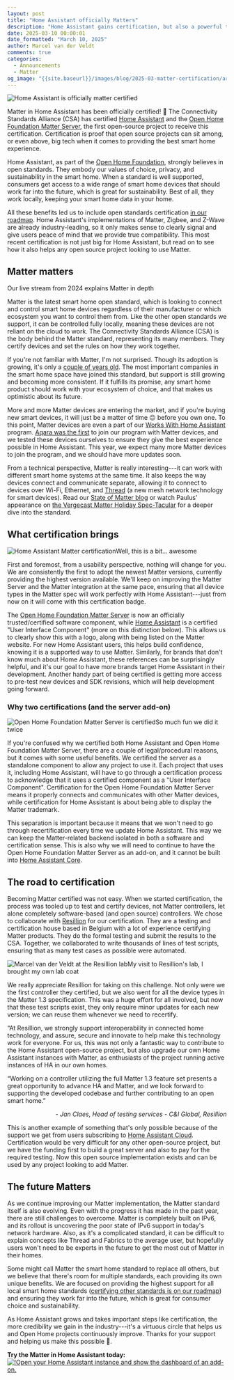 ```yaml
---
layout: post
title: "Home Assistant officially Matters"
description: "Home Assistant gains certification, but also a powerful tool for any open source project"
date: 2025-03-10 00:00:01
date_formatted: "March 10, 2025"
author: Marcel van der Veldt
comments: true
categories: 
  - Announcements
  - Matter
og_image: "{{site.baseurl}}/images/blog/2025-03-matter-certification/art.jpg"
---
```


<p><img src='/images/blog/2025-03-matter-certification/art.jpg' alt="Home Assistant is officially matter certified" class='no-shadow' /></p>

Matter in Home Assistant has been officially certified! 🎉 The Connectivity Standards Alliance (CSA) has certified [Home Assistant](https://csa-iot.org/csa_product/home-assistant/) and the [Open Home Foundation Matter Server](https://csa-iot.org/csa_product/open-home-foundation-matter-server/), the first open-source project to receive this certification. Certification is proof that open source projects can sit among, or even above, big tech when it comes to providing the best smart home experience.

Home Assistant, as part of the [Open Home Foundation](https://www.openhomefoundation.org/), strongly believes in open standards. They embody our values of choice, privacy, and sustainability in the smart home. When a standard is well supported, consumers get access to a wide range of smart home devices that should work far into the future, which is great for sustainability. Best of all, they work locally, keeping your smart home data in your home.

All these benefits led us to include open standards certification [in our roadmap](/blog/2024/06/12/roadmap-2024h1/#open-standards-certified-quality). Home Assistant's implementations of Matter, Zigbee, and Z-Wave are already industry-leading, so it only makes sense to clearly signal and give users peace of mind that we provide true compatibility. This most recent certification is not just big for Home Assistant, but read on to see how it also helps any open source project looking to use Matter.

<!--more-->

## Matter matters

<p class="img"><lite-youtube videoid="rEugjMk-4II" videotitle="State of Matter 2024"></lite-youtube>Our live stream from 2024 explains Matter in depth</p>

Matter is the latest smart home open standard, which is looking to connect and control smart home devices regardless of their manufacturer or which ecosystem you want to control them from. Like the other open standards we support, it can be controlled fully locally, meaning these devices are not reliant on the cloud to work. The Connectivity Standards Alliance (CSA) is the body behind the Matter standard, representing its many members. They certify devices and set the rules on how they work together.

If you're not familiar with Matter, I'm not surprised. Though its adoption is growing, it's only a [couple of years old](https://csa-iot.org/newsroom/matter-arrives/). The most important companies in the smart home space have joined this standard, but support is still growing and becoming more consistent. If it fulfills its promise, any smart home product should work with your ecosystem of choice, and that makes us optimistic about its future.

More and more Matter devices are entering the market, and if you're buying new smart devices, it will just be a matter of time 😉 before you own one. To this point, Matter devices are even a part of our [Works With Home Assistant](https://partner.home-assistant.io/) program. [Aqara was the first](/blog/2024/09/03/aqara-joins-works-with-home-assistant/) to join our program with Matter devices, and we tested these devices ourselves to ensure they give the best experience possible in Home Assistant. This year, we expect many more Matter devices to join the program, and we should have more updates soon.

From a technical perspective, Matter is really interesting---it can work with different smart home systems at the same time. It also keeps the way devices connect and communicate separate, allowing it to connect to devices over Wi-Fi, Ethernet, and [Thread](/integrations/thread/) (a new mesh network technology for smart devices). Read our [State of Matter blog](/blog/2024/01/25/matter-livestream-blog/) or watch Paulus' appearance on [the Vergecast Matter Holiday Spec-Tacular](https://youtu.be/0Y75XEXAXfY?si=nSDpP6THkWhkARuc&t=3493) for a deeper dive into the standard.

## What certification brings

<p class="img"><img src='/images/blog/2025-03-matter-certification/ha-matter.png' alt="Home Assistant Matter certification"/>Well, this is a bit... awesome</p>

First and foremost, from a usability perspective, nothing will change for you. We are consistently the first to adopt the newest Matter versions, currently providing the highest version available. We'll keep on improving the Matter Server and the Matter integration at the same pace, ensuring that all device types in the Matter spec will work perfectly with Home Assistant---just from now on it will come with this certification badge.

The [Open Home Foundation Matter Server](https://csa-iot.org/csa_product/open-home-foundation-matter-server/) is now an officially trusted/certified software component, while [Home Assistant](https://csa-iot.org/csa_product/home-assistant/) is a certified "User Interface Component" (more on this distinction below). This allows us to clearly show this with a logo, along with being listed on the Matter website. For new Home Assistant users, this helps build confidence, knowing it is a supported way to use Matter. Similarly, for brands that don't know much about Home Assistant, these references can be surprisingly helpful, and it's our goal to have more brands target Home Assistant in their development. Another handy part of being certified is getting more access to pre-test new devices and SDK revisions, which will help development going forward.

### Why two certifications (and the server add-on)

<p class="img"><img src='/images/blog/2025-03-matter-certification/ohf-matter.png' alt="Open Home Foundation Matter Server is certified"/>So much fun we did it twice</p>

If you're confused why we certified both Home Assistant and Open Home Foundation Matter Server, there are a couple of legal/procedural reasons, but it comes with some useful benefits. We certified the server as a standalone component to allow any project to use it. Each project that uses it, including Home Assistant, will have to go through a certification process to acknowledge that it uses a certified component as a "User Interface Component". Certification for the Open Home Foundation Matter Server means it properly connects and communicates with other Matter devices, while certification for Home Assistant is about being able to display the Matter trademark.

This separation is important because it means that we won't need to go through recertification every time we update Home Assistant. This way we can keep the Matter-related backend isolated in both a software and certification sense. This is also why we will need to continue to have the Open Home Foundation Matter Server as an add-on, and it cannot be built into [Home Assistant Core](/installation/#about-installation-methods).

## The road to certification

Becoming Matter certified was not easy. When we started certification, the process was tooled up to test and certify devices, not Matter controllers, let alone completely software-based (and open source) controllers. We chose to collaborate with [Resillion](https://www.resillion.com/services/conformance-interoperability/wireless-product-testing/matter-certification/) for our certification. They are a testing and certification house based in Belgium with a lot of experience certifying Matter products. They do the formal testing and submit the results to the CSA. Together, we collaborated to write thousands of lines of test scripts, ensuring that as many test cases as possible were automated.

<p class="img"><img src='/images/blog/2025-03-matter-certification/lab.jpg' alt="Marcel van der Veldt at the Resillion lab"/>My visit to Resillion's lab, I brought my own lab coat</p>

We really appreciate Resillion for taking on this challenge. Not only were we the first controller they certified, but we also went for all the device types in the Matter 1.3 specification. This was a huge effort for all involved, but now that these test scripts exist, they only require minor updates for each new version; we can reuse them whenever we need to recertify.

<div class="alert">
    <p>“At Resillion, we strongly support interoperability in connected home technology, and assure, secure and innovate to help make this technology work for everyone. For us, this was not only a fantastic way to contribute to the Home Assistant open-source project, but also upgrade our own Home Assistant instances with Matter, as enthusiasts of the project running active instances of HA in our own homes.</p>
    <p>“Working on a controller utilizing the full Matter 1.3 feature set presents a great opportunity to advance HA and Matter, and we look forward to supporting the developed codebase and further contributing to an open smart home.”</p>
    <em style="text-align: right; display: block;">- Jan Claes, Head of testing services - C&I Global, Resillion</em>
</div>

This is another example of something that's only possible because of the support we get from users subscribing to [Home Assistant Cloud](/cloud/). Certification would be very difficult for any other open-source project, but we have the funding first to build a great server and also to pay for the required testing. Now this open source implementation exists and can be used by any project looking to add Matter.

## The future Matters

As we continue improving our Matter implementation, the Matter standard itself is also evolving. Even with the progress it has made in the past year, there are still challenges to overcome. Matter is completely built on IPv6, and its rollout is uncovering the poor state of IPv6 support in today's network hardware. Also, as it's a complicated standard, it can be difficult to explain concepts like Thread and Fabrics to the average user, but hopefully users won't need to be experts in the future to get the most out of Matter in their homes.

Some might call Matter the smart home standard to replace all others, but we believe that there's room for multiple standards, each providing its own unique benefits. We are focused on providing the highest support for all local smart home standards ([certifying other standards is on our roadmap](/blog/2024/11/15/roadmap-2024h2/#open-protocols)) and ensuring they work far into the future, which is great for consumer choice and sustainability.

As Home Assistant grows and takes important steps like certification, the more credibility we gain in the industry---it's a virtuous circle that helps us and Open Home projects continuously improve. Thanks for your support and helping us make this possible 🙏.

**Try the Matter in Home Assistant today:**
[<img src='https://my.home-assistant.io/badges/config_flow_start.svg' style='border: 0;box-shadow: none;' alt="!Open your Home Assistant instance and show the dashboard of an add-on.">](https://my.home-assistant.io/redirect/config_flow_start?domain=matter)

